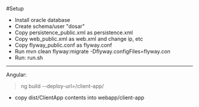 #Setup
- Install oracle database
- Create schema/user "dosar"
- Copy persistence_public.xml as persistence.xml
- Copy web_public.xml as web.xml and change ip, etc
- Copy flyway_public.conf as flyway.conf
- Run mvn clean flyway:migrate -Dflyway.configFiles=flyway.con
- Run: run.sh
--------------------------
Angular:
>ng build --deploy-url=/client-app/

- copy dist/ClientApp contents into webapp/client-app
